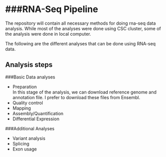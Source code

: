 ###RNA-Seq Pipeline
=============================================
<p>
The repository will contain all necessary methods for doing rna-seq data analysis. While most of the analyses were done using CSC cluster, some of the analysis were done in local computer.
</p>
The following are the different analyses that can be done using RNA-seq data.


Analysis steps
----------
###Basic Data analyses
<ul> <!--after finalizing, the list can be made ordered list using ol (ordered list) instead of ul (unordered list) -->
<li>Preparation</li>
In this stage of the analysis, we can download reference genome and annotation file. I prefer to download these files from Ensembl. 
<li>Quality control</li>
<li>Mapping</li>
<li>Assembly/Quantification</li>
<li>Differential Expression</li>
</ul>

###Additional Analyses
<ul start = 5>
<li>Variant analysis</li>
<li>Splicing</li>
<li>Exon usage</li>
</ul>
